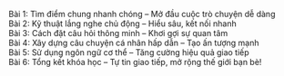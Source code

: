 Bài 1: Tìm điểm chung nhanh chóng – Mở đầu cuộc trò chuyện dễ dàng  
Bài 2: Kỹ thuật lắng nghe chủ động – Hiểu sâu, kết nối nhanh  
Bài 3: Cách đặt câu hỏi thông minh – Khơi gợi sự quan tâm  
Bài 4: Xây dựng câu chuyện cá nhân hấp dẫn – Tạo ấn tượng mạnh  
Bài 5: Sử dụng ngôn ngữ cơ thể – Tăng cường hiệu quả giao tiếp  
Bài 6: Tổng kết khóa học – Tự tin giao tiếp, mở rộng thế giới bạn bè!